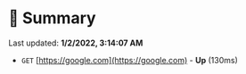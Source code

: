 # 📖 Summary
Last updated: **1/2/2022, 3:14:07 AM**

- `GET` [https://google.com](https://google.com) - **Up** (130ms)
